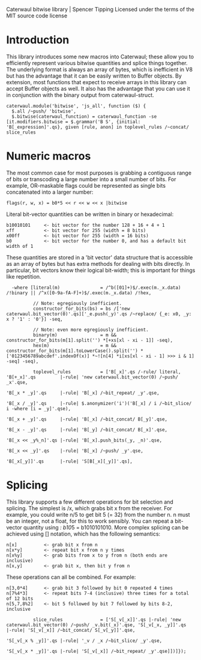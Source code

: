 Caterwaul bitwise library | Spencer Tipping
Licensed under the terms of the MIT source code license

# Introduction

This library introduces some new macros into Caterwaul; these allow you to efficiently represent various bitwise quantities and splice things together. The underlying format is always an array
of bytes, which is inefficient in V8 but has the advantage that it can be easily written to Buffer objects. By extension, most functions that expect to receive arrays in this library can
accept Buffer objects as well. It also has the advantage that you can use it in conjunction with the binary output from caterwaul-struct.

    caterwaul.module('bitwise', 'js_all', function ($) {
      $.all /~push/ 'bitwise',
      $.bitwise(caterwaul_function) = caterwaul_function -se [it.modifiers.bitwise = $.grammar('B S', {initial: 'B[_expression]'.qs}, given [rule, anon] in toplevel_rules /~concat/ slice_rules

# Numeric macros

The most common case for most purposes is grabbing a contiguous range of bits or transcoding a large number into a small number of bits. For example, OR-maskable flags could be represented as
single bits concatenated into a larger number:

    flags(r, w, x) = b0*5 << r << w << x |bitwise

Literal bit-vector quantities can be written in binary or hexadecimal:

    b10010101     <- bit vector for the number 128 + 16 + 4 + 1
    xff           <- bit vector for 255 (width = 8 bits)
    x00ff         <- bit vector for 255 (width = 16 bits)
    b0            <- bit vector for the number 0, and has a default bit width of 1

These quantities are stored in a 'bit vector' data structure that is accessible as an array of bytes but has extra methods for dealing with bits directly. In particular, bit vectors know their
logical bit-width; this is important for things like repetition.

      -where [literal(m)               = /^b([01]+)$/.exec(m._x.data) /!binary || /^x([0-9a-fA-F]+)$/.exec(m._x.data) /!hex,

              // Note: egregiously inefficient.
              constructor_for_bits(bs) = bs /['new caterwaul.bit_vector(0)'.qs]['_e.push(_y)'.qs /~replace/ {_e: x0, _y: x ? '1' : '0'}] -seq,

              // Note: even more egregiously inefficient.
              binary(m)                = m && constructor_for_bits(m[1].split('') *[+xs[xl - xi - 1]] -seq),
              hex(m)                   = m && constructor_for_bits(m[1].toLowerCase().split('') *['0123456789abcdef'.indexOf(x)] *~![n[4] *i[xs[xl - xi - 1] >>> i & 1] -seq] -seq),

              toplevel_rules           = ['B[_x]'.qs /-rule/ literal,  'B[+_x]'.qs         |-rule| 'new caterwaul.bit_vector(0) /~push/ _x'.qse,
                                                                       'B[_x * _y]'.qs     |-rule| 'B[_x] /~bit_repeat/ _y'.qse,
                                                                       'B[_x / _y]'.qs     |-rule| $.anonymizer('i')('B[_x] / i /~bit_slice/ i -where [i = _y]'.qse),
                                                                       'B[_x + _y]'.qs     |-rule| 'B[_x] /~bit_concat/ B[_y]'.qse,
                                                                       'B[_x - _y]'.qs     |-rule| 'B[_y] /~bit_concat/ B[_x]'.qse,
                                                                       'B[_x << _y%_n]'.qs |-rule| 'B[_x].push_bits(_y, _n)'.qse,
                                                                       'B[_x << _y]'.qs    |-rule| 'B[_x] /~push/ _y'.qse,
                                                                       'B[_x[_y]]'.qs      |-rule| 'S[B[_x][_y]]'.qs],

# Splicing

This library supports a few different operations for bit selection and splicing. The simplest is /x, which grabs bit x from the receiver. For example, you could write n/5 to get bit 5 (= 32)
from the number n. n must be an integer, not a float, for this to work sensibly. You can repeat a bit-vector quantity using *: b10*5 = b1010101010. More complex splicing can be achieved using
[] notation, which has the following semantics:

    n[x]          <- grab bit x from n
    n[x*y]        <- repeat bit x from n y times
    n[x%y]        <- grab bits from x to y from n (both ends are inclusive)
    n[x,y]        <- grab bit x, then bit y from n

These operations can all be combined. For example:

    n[3,0*4]      <- grab bit 3 followed by bit 0 repeated 4 times
    n[7%4*3]      <- repeat bits 7-4 (inclusive) three times for a total of 12 bits
    n[5,7,8%2]    <- bit 5 followed by bit 7 followed by bits 8-2, inclusive

              slice_rules              = ['S[_v[_x]]'.qs |-rule| 'new caterwaul.bit_vector(0) /~push/ _v.bit(_x)'.qse, 'S[_v[_x, _y]]'.qs  |-rule| 'S[_v[_x]] /~bit_concat/ S[_v[_y]]'.qse,
                                                                                                                       'S[_v[_x % _y]]'.qs |-rule| '_v / _x /~bit_slice/ _y'.qse,
                                                                                                                       'S[_v[_x * _y]]'.qs |-rule| 'S[_v[_x]] /~bit_repeat/ _y'.qse]])]});
